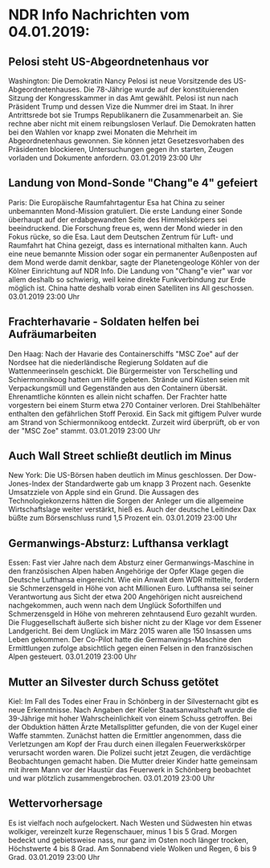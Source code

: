 # NDR Info Nachrichten vom 04.01.2019:


## Pelosi steht US-Abgeordnetenhaus vor
Washington: Die Demokratin Nancy Pelosi ist neue Vorsitzende des US-Abgeordnetenhauses. Die 78-Jährige wurde auf der konstituierenden Sitzung der Kongresskammer in das Amt gewählt. Pelosi ist nun nach Präsident Trump und dessen Vize die Nummer drei im Staat. In ihrer Antrittsrede bot sie Trumps Republikanern die Zusammenarbeit an. Sie rechne aber nicht mit einem reibungslosen Verlauf. Die Demokraten hatten bei den Wahlen vor knapp zwei Monaten die Mehrheit im Abgeordnetenhaus gewonnen. Sie können jetzt Gesetzesvorhaben des Präsidenten blockieren, Untersuchungen gegen ihn starten, Zeugen vorladen und Dokumente anfordern. 03.01.2019 23:00 Uhr 

## Landung von Mond-Sonde "Chang"e 4" gefeiert
Paris: Die Europäische Raumfahrtagentur Esa hat China zu seiner unbemannten Mond-Mission gratuliert. Die erste Landung einer Sonde überhaupt auf der erdabgewandten Seite des Himmelskörpers sei beeindruckend. Die Forschung freue es, wenn der Mond wieder in den Fokus rücke, so die Esa. Laut dem Deutschen Zentrum für Luft- und Raumfahrt hat China gezeigt, dass es international mithalten kann. Auch eine neue bemannte Mission oder sogar ein permanenter Außenposten auf dem Mond werde damit denkbar, sagte der Planetengeologe Köhler von der Kölner Einrichtung auf NDR Info. Die Landung von "Chang"e vier" war vor allem deshalb so schwierig, weil keine direkte Funkverbindung zur Erde möglich ist. China hatte deshalb vorab einen Satelliten ins All geschossen. 03.01.2019 23:00 Uhr 

## Frachterhavarie - Soldaten helfen bei Aufräumarbeiten
Den Haag: Nach der Havarie des Containerschiffs "MSC Zoe" auf der Nordsee hat die niederländische Regierung Soldaten auf die Wattenmeerinseln geschickt. Die Bürgermeister von Terschelling und Schiermonnikoog hatten um Hilfe gebeten. Strände und Küsten seien mit Verpackungsmüll und Gegenständen aus den Containern übersät. Ehrenamtliche könnten es allein nicht schaffen. Der Frachter hatte vorgestern bei einem Sturm etwa 270 Container verloren. Drei Stahlbehälter enthalten den gefährlichen Stoff Peroxid. Ein Sack mit giftigem Pulver wurde am Strand von Schiermonnikoog entdeckt. Zurzeit wird überprüft, ob er von der "MSC Zoe" stammt. 03.01.2019 23:00 Uhr 

## Auch Wall Street schließt deutlich im Minus
New York: Die US-Börsen haben deutlich im Minus geschlossen. Der Dow-Jones-Index der Standardwerte gab um knapp 3 Prozent nach. Gesenkte Umsatzziele von Apple sind ein Grund. Die Aussagen des Technologiekonzerns hätten die Sorgen der Anleger um die allgemeine Wirtschaftslage weiter verstärkt, hieß es. Auch der deutsche Leitindex Dax büßte zum Börsenschluss rund 1,5 Prozent ein. 03.01.2019 23:00 Uhr 

## Germanwings-Absturz: Lufthansa verklagt
Essen: Fast vier Jahre nach dem Absturz einer Germanwings-Maschine in den französischen Alpen haben Angehörige der Opfer Klage gegen die Deutsche Lufthansa eingereicht. Wie ein Anwalt dem WDR mitteilte, fordern sie Schmerzensgeld in Höhe von acht Millionen Euro. Lufthansa sei seiner Verantwortung aus Sicht der etwa 200 Angehörigen nicht ausreichend nachgekommen, auch wenn nach dem Unglück Soforthilfen und Schmerzensgeld in Höhe von mehreren zehntausend Euro gezahlt wurden. Die Fluggesellschaft äußerte sich bisher nicht zu der Klage vor dem Essener Landgericht. Bei dem Unglück im März 2015 waren alle 150 Insassen ums Leben gekommen. Der Co-Pilot hatte die Germanwings-Maschine den Ermittlungen zufolge absichtlich gegen einen Felsen in den französischen Alpen gesteuert. 03.01.2019 23:00 Uhr 

## Mutter an Silvester durch Schuss getötet
Kiel: Im Fall des Todes einer Frau in Schönberg in der Silvesternacht gibt es neue Erkenntnisse. Nach Angaben der Kieler Staatsanwaltschaft wurde die 39-Jährige mit hoher Wahrscheinlichkeit von einem Schuss getroffen. Bei der Obduktion hätten Ärzte Metallsplitter gefunden, die von der Kugel einer Waffe stammten. Zunächst hatten die Ermittler angenommen, dass die Verletzungen am Kopf der Frau durch einen illegalen Feuerwerkskörper verursacht worden waren. Die Polizei sucht jetzt Zeugen, die verdächtige Beobachtungen gemacht haben. Die Mutter dreier Kinder hatte gemeinsam mit ihrem Mann vor der Haustür das Feuerwerk in Schönberg beobachtet und war plötzlich zusammengebrochen. 03.01.2019 23:00 Uhr 

## Wettervorhersage
Es ist vielfach noch aufgelockert. Nach Westen und Südwesten hin etwas wolkiger, vereinzelt kurze Regenschauer,  minus 1 bis 5 Grad. Morgen bedeckt und gebietsweise nass, nur ganz im Osten noch länger trocken, Höchstwerte 4 bis 8 Grad. Am Sonnabend viele Wolken und Regen, 6 bis 9 Grad. 03.01.2019 23:00 Uhr 
